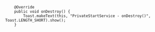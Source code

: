         @Override
        public void onDestroy() {
            Toast.makeText(this, "PrivateStartService - onDestroy()", Toast.LENGTH_SHORT).show();
        }